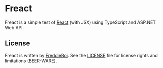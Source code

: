 Freact
==========
Freact is a simple test of [React](https://facebook.github.io/react/) (with JSX) using TypeScript and ASP.NET Web API.

License
-------
Freact is written by [FreddieBoi](https://github.com/FreddieBoi "FreddieBoi on github"). See the [LICENSE](https://github.com/FreddieBoi/Freact/blob/master/LICENSE) file for license rights and limitations (BEER-WARE).
